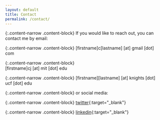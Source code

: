 ```yaml
---
layout: default
title: Contact
permalink: /contact/
---
```


{:.content-narrow .content-block}
If you would like to reach out, you can contact me by email:

{:.content-narrow .content-block}
[firstname]c[lastname] [at] gmail [dot] com  

{:.content-narrow .content-block}           
[firstname]cj [at] mit [dot] edu

{:.content-narrow .content-block}
[firstname][lastname] [at] knights [dot] ucf [dot] edu

{:.content-narrow .content-block}
or social media:

{:.content-narrow .content-block}
[twitter](https://twitter.com/lailacjohnston){:target="_blank"}

{:.content-narrow .content-block}
[linkedin](https://www.linkedin.com/in/lailacjohnston/){:target="_blank"}

